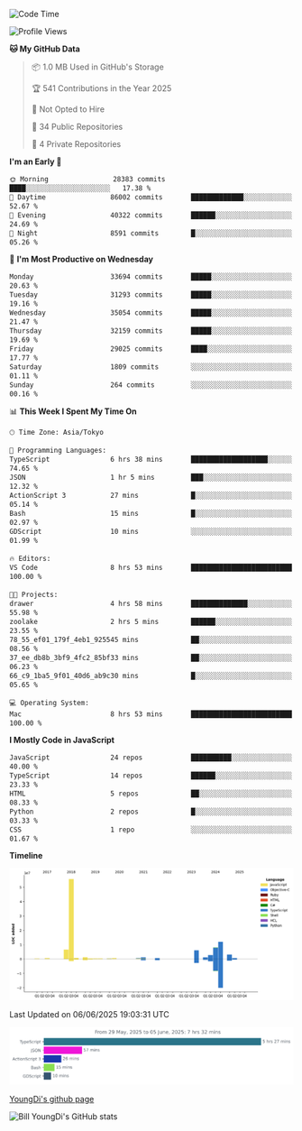 <!--START_SECTION:waka-->
![Code Time](http://img.shields.io/badge/Code%20Time-1%2C318%20hrs%2046%20mins-blue)

![Profile Views](http://img.shields.io/badge/Profile%20Views-0-blue)

**🐱 My GitHub Data** 

> 📦 1.0 MB Used in GitHub's Storage 
 > 
> 🏆 541 Contributions in the Year 2025
 > 
> 🚫 Not Opted to Hire
 > 
> 📜 34 Public Repositories 
 > 
> 🔑 4 Private Repositories 
 > 
**I'm an Early 🐤** 

```text
🌞 Morning                28383 commits       ████░░░░░░░░░░░░░░░░░░░░░   17.38 % 
🌆 Daytime                86002 commits       █████████████░░░░░░░░░░░░   52.67 % 
🌃 Evening                40322 commits       ██████░░░░░░░░░░░░░░░░░░░   24.69 % 
🌙 Night                  8591 commits        █░░░░░░░░░░░░░░░░░░░░░░░░   05.26 % 
```
📅 **I'm Most Productive on Wednesday** 

```text
Monday                   33694 commits       █████░░░░░░░░░░░░░░░░░░░░   20.63 % 
Tuesday                  31293 commits       █████░░░░░░░░░░░░░░░░░░░░   19.16 % 
Wednesday                35054 commits       █████░░░░░░░░░░░░░░░░░░░░   21.47 % 
Thursday                 32159 commits       █████░░░░░░░░░░░░░░░░░░░░   19.69 % 
Friday                   29025 commits       ████░░░░░░░░░░░░░░░░░░░░░   17.77 % 
Saturday                 1809 commits        ░░░░░░░░░░░░░░░░░░░░░░░░░   01.11 % 
Sunday                   264 commits         ░░░░░░░░░░░░░░░░░░░░░░░░░   00.16 % 
```


📊 **This Week I Spent My Time On** 

```text
🕑︎ Time Zone: Asia/Tokyo

💬 Programming Languages: 
TypeScript               6 hrs 38 mins       ███████████████████░░░░░░   74.65 % 
JSON                     1 hr 5 mins         ███░░░░░░░░░░░░░░░░░░░░░░   12.32 % 
ActionScript 3           27 mins             █░░░░░░░░░░░░░░░░░░░░░░░░   05.14 % 
Bash                     15 mins             █░░░░░░░░░░░░░░░░░░░░░░░░   02.97 % 
GDScript                 10 mins             ░░░░░░░░░░░░░░░░░░░░░░░░░   01.99 % 

🔥 Editors: 
VS Code                  8 hrs 53 mins       █████████████████████████   100.00 % 

🐱‍💻 Projects: 
drawer                   4 hrs 58 mins       ██████████████░░░░░░░░░░░   55.98 % 
zoolake                  2 hrs 5 mins        ██████░░░░░░░░░░░░░░░░░░░   23.55 % 
78_55_ef01_179f_4eb1_925545 mins             ██░░░░░░░░░░░░░░░░░░░░░░░   08.56 % 
37_ee_db8b_3bf9_4fc2_85bf33 mins             ██░░░░░░░░░░░░░░░░░░░░░░░   06.23 % 
66_c9_1ba5_9f01_40d6_ab9c30 mins             █░░░░░░░░░░░░░░░░░░░░░░░░   05.65 % 

💻 Operating System: 
Mac                      8 hrs 53 mins       █████████████████████████   100.00 % 
```

**I Mostly Code in JavaScript** 

```text
JavaScript               24 repos            ██████████░░░░░░░░░░░░░░░   40.00 % 
TypeScript               14 repos            ██████░░░░░░░░░░░░░░░░░░░   23.33 % 
HTML                     5 repos             ██░░░░░░░░░░░░░░░░░░░░░░░   08.33 % 
Python                   2 repos             █░░░░░░░░░░░░░░░░░░░░░░░░   03.33 % 
CSS                      1 repo              ░░░░░░░░░░░░░░░░░░░░░░░░░   01.67 % 
```



**Timeline**

![Lines of Code chart](https://raw.githubusercontent.com/Youngdi/Youngdi/master/assets/bar_graph.png)


 Last Updated on 06/06/2025 19:03:31 UTC
<!--END_SECTION:waka-->

![wakatime](./images/stat.svg)

[YoungDi's github page](https://youngdi.github.io)

![Bill YoungDi's GitHub stats](https://github-readme-stats.vercel.app/api?username=youngdi&count_private=true&show_icons=true)
